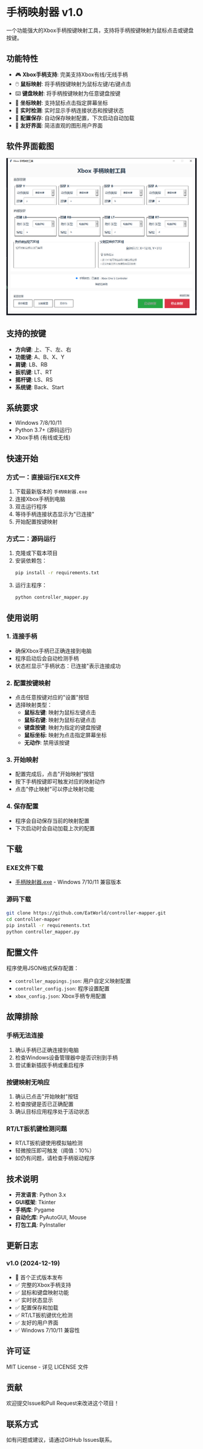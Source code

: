 # 手柄映射器 v1.0

一个功能强大的Xbox手柄按键映射工具，支持将手柄按键映射为鼠标点击或键盘按键。

## 功能特性

- 🎮 **Xbox手柄支持**: 完美支持Xbox有线/无线手柄
- 🖱️ **鼠标映射**: 将手柄按键映射为鼠标左键/右键点击
- ⌨️ **键盘映射**: 将手柄按键映射为任意键盘按键
- 🎯 **坐标映射**: 支持鼠标点击指定屏幕坐标
- 🔄 **实时检测**: 实时显示手柄连接状态和按键状态
- 💾 **配置保存**: 自动保存映射配置，下次启动自动加载
- 🎨 **友好界面**: 简洁直观的图形用户界面

## 软件界面截图
![软件界面截图](docs/images/1748722979666(1).jpg)
## 支持的按键

- **方向键**: 上、下、左、右
- **功能键**: A、B、X、Y
- **肩键**: LB、RB
- **扳机键**: LT、RT
- **摇杆键**: LS、RS
- **系统键**: Back、Start

## 系统要求

- Windows 7/8/10/11
- Python 3.7+ (源码运行)
- Xbox手柄 (有线或无线)

## 快速开始

### 方式一：直接运行EXE文件
1. 下载最新版本的 `手柄映射器.exe`
2. 连接Xbox手柄到电脑
3. 双击运行程序
4. 等待手柄连接状态显示为"已连接"
5. 开始配置按键映射

### 方式二：源码运行
1. 克隆或下载本项目
2. 安装依赖包：
   ```bash
   pip install -r requirements.txt
   ```
3. 运行主程序：
   ```bash
   python controller_mapper.py
   ```

## 使用说明

### 1. 连接手柄
- 确保Xbox手柄已正确连接到电脑
- 程序启动后会自动检测手柄
- 状态栏显示"手柄状态：已连接"表示连接成功

### 2. 配置按键映射
- 点击任意按键对应的"设置"按钮
- 选择映射类型：
  - **鼠标左键**: 映射为鼠标左键点击
  - **鼠标右键**: 映射为鼠标右键点击
  - **键盘按键**: 映射为指定的键盘按键
  - **鼠标坐标**: 映射为点击指定屏幕坐标
  - **无动作**: 禁用该按键

### 3. 开始映射
- 配置完成后，点击"开始映射"按钮
- 按下手柄按键即可触发对应的映射动作
- 点击"停止映射"可以停止映射功能

### 4. 保存配置
- 程序会自动保存当前的映射配置
- 下次启动时会自动加载上次的配置

## 下载

### EXE文件下载
- [手柄映射器.exe](https://github.com/EatWorld/controller-mapper/releases/latest) - Windows 7/10/11 兼容版本

### 源码下载
```bash
git clone https://github.com/EatWorld/controller-mapper.git
cd controller-mapper
pip install -r requirements.txt
python controller_mapper.py
```

## 配置文件

程序使用JSON格式保存配置：
- `controller_mappings.json`: 用户自定义映射配置
- `controller_config.json`: 程序设置配置
- `xbox_config.json`: Xbox手柄专用配置

## 故障排除

### 手柄无法连接
1. 确认手柄已正确连接到电脑
2. 检查Windows设备管理器中是否识别到手柄
3. 尝试重新插拔手柄或重启程序

### 按键映射无响应
1. 确认已点击"开始映射"按钮
2. 检查按键是否已正确配置
3. 确认目标应用程序处于活动状态

### RT/LT扳机键检测问题
- RT/LT扳机键使用模拟轴检测
- 轻微按压即可触发（阈值：10%）
- 如仍有问题，请检查手柄驱动程序

## 技术说明

- **开发语言**: Python 3.x
- **GUI框架**: Tkinter
- **手柄库**: Pygame
- **自动化库**: PyAutoGUI, Mouse
- **打包工具**: PyInstaller

## 更新日志

### v1.0 (2024-12-19)
- 🎉 首个正式版本发布
- ✅ 完整的Xbox手柄支持
- ✅ 鼠标和键盘映射功能
- ✅ 实时状态显示
- ✅ 配置保存和加载
- ✅ RT/LT扳机键优化检测
- ✅ 友好的用户界面
- ✅ Windows 7/10/11 兼容性

## 许可证

MIT License - 详见 LICENSE 文件

## 贡献

欢迎提交Issue和Pull Request来改进这个项目！

## 联系方式

如有问题或建议，请通过GitHub Issues联系。
